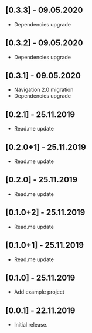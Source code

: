 ## [0.3.3] - 09.05.2020

* Dependencies upgrade

## [0.3.2] - 09.05.2020

* Dependencies upgrade

## [0.3.1] - 09.05.2020

* Navigation 2.0 migration
* Dependencies upgrade

## [0.2.1] - 25.11.2019

* Read.me update

## [0.2.0+1] - 25.11.2019

* Read.me update

## [0.2.0] - 25.11.2019

* Read.me update

## [0.1.0+2] - 25.11.2019

* Read.me update

## [0.1.0+1] - 25.11.2019

* Read.me update

## [0.1.0] - 25.11.2019

* Add example project

## [0.0.1] - 22.11.2019

* Initial release.
